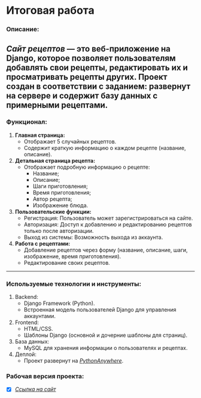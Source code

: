 # Итоговая работа

### Описание: 
_**Сайт рецептов**_ — это веб-приложение на Django, которое позволяет пользователям добавлять свои рецепты,
редактировать их и просматривать рецепты других. Проект создан в соответствии с заданием: развернут на сервере и
содержит базу данных с примерными рецептами.
---
### Функционал:
1. **Главная страница:**
   * Отображает 5 случайных рецептов.
   * Содержит краткую информацию о каждом рецепте (название, описание).
2. **Детальная страница рецепта:**
   * Отображает подробную информацию о рецепте:
     * Название;
     * Описание;
     * Шаги приготовления;
     * Время приготовления;
     * Автор рецепта;
     * Изображение блюда.
3. **Пользовательские функции:**
   * Регистрация: Пользователь может зарегистрироваться на сайте.
   * Авторизация: Доступ к добавлению и редактированию рецептов только после авторизации.
   * Выход из системы: Возможность выхода из аккаунта.
4. **Работа с рецептами:**
   * Добавление рецептов через форму (название, описание, шаги, изображение, время приготовления).
   * Редактирование своих рецептов.
---
### Используемые технологии и инструменты:
1. Backend:
   * Django Framework (Python).
   * Встроенная модель пользователей Django для управления аккаунтами.
2. Frontend:
   * HTML/CSS.
   * Шаблоны Django (основной и дочерние шаблоны для страниц).
3. База данных:
   * MySQL для хранения информации о пользователях и рецептах.
4. Деплой:
   * Проект развернут на *[PythonAnywhere](https://www.pythonanywhere.com/)*.
   

### Рабочая версия проекта:
- [x] *[Ссылка на сайт](https://gbfincert.pythonanywhere.com/)*
